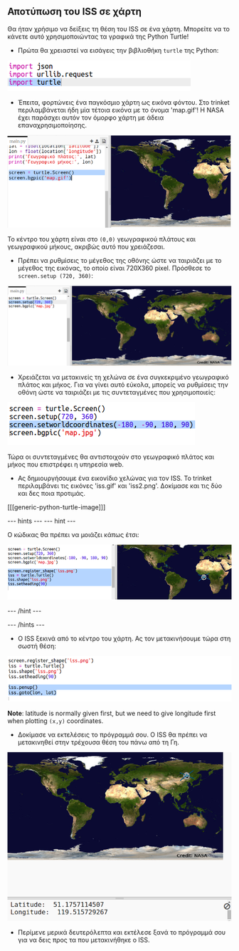 ## Αποτύπωση του ISS σε χάρτη

Θα ήταν χρήσιμο να δείξεις τη θέση του ISS σε ένα χάρτη. Μπορείτε να το κάνετε αυτό χρησιμοποιώντας τα γραφικά της Python Turtle!

+ Πρώτα θα χρειαστεί να εισάγεις την βιβλιοθήκη `turtle` της Python:

![screenshot](images/iss-turtle.png)

+ Έπειτα, φορτώνεις ένα παγκόσμιο χάρτη ως εικόνα φόντου. Στο trinket περιλαμβάνεται ήδη μία τέτοια εικόνα με το όνομα 'map.gif'! Η NASA έχει παράσχει αυτόν τον όμορφο χάρτη με άδεια επαναχρησιμοποίησης. 

![screenshot (στιγμιότυπο οθόνης)](images/iss-map.png)

To κέντρο του χάρτη είναι στο `(0,0)` γεωγραφικού πλάτους και γεωγραφικού μήκους, ακριβώς αυτό που χρειάζεσαι.

+ Πρέπει να ρυθμίσεις το μέγεθος της οθόνης ώστε να ταιριάζει με το μέγεθος της εικόνας, το οποίο είναι 720Χ360 pixel. Πρόσθεσε το `screen.setup (720, 360)`:

![screenshot](images/iss-setup.png)

+ Χρειάζεται να μετακινείς τη χελώνα σε ένα συγκεκριμένο γεωγραφικό πλάτος και μήκος. Για να γίνει αυτό εύκολα, μπορείς να ρυθμίσεις την οθόνη ώστε να ταιριάζει με τις συντεταγμένες που χρησιμοποιείς:

![screenshot](images/iss-world.png)

Τώρα οι συντεταγμένες θα αντιστοιχούν στο γεωγραφικό πλάτος και μήκος που επιστρέφει η υπηρεσία web.

+ Ας δημιουργήσουμε ένα εικονίδιο χελώνας για τον ISS. Το trinket περιλαμβάνει τις εικόνες 'iss.gif' και 'iss2.png'. Δοκίμασε και τις δύο και δες ποια προτιμάς. 

[[[generic-python-turtle-image]]]

\--- hints \--- \--- hint \---

Ο κώδικας θα πρέπει να μοιάζει κάπως έτσι:

![screenshot](images/iss-image.png)

\--- /hint \---

\--- /hints \---

+ Ο ISS ξεκινά από το κέντρο του χάρτη. Ας τον μετακινήσουμε τώρα στη σωστή θέση:

![screenshot](images/iss-plot.png)

**Note**: latitude is normally given first, but we need to give longitude first when plotting `(x,y)` coordinates.

+ Δοκίμασε να εκτελέσεις το πρόγραμμά σου. Ο ISS θα πρέπει να μετακινηθεί στην τρέχουσα θέση του πάνω από τη Γη. 

![screenshot](images/iss-plotted.png)

+ Περίμενε μερικά δευτερόλεπτα και εκτέλεσε ξανά το πρόγραμμά σου για να δεις προς τα που μετακινήθηκε ο ISS.